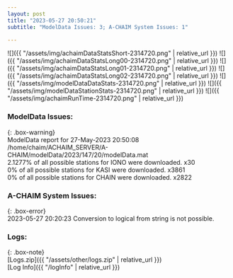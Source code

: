 ```yaml
---
layout: post
title: "2023-05-27 20:50:21"
subtitle: "ModelData Issues: 3; A-CHAIM System Issues: 1"

---
```


![]({{ "/assets/img/achaimDataStatsShort-2314720.png" | relative_url }})
![]({{ "/assets/img/achaimDataStatsLong00-2314720.png" | relative_url }})
![]({{ "/assets/img/achaimDataStatsLong01-2314720.png" | relative_url }})
![]({{ "/assets/img/achaimDataStatsLong02-2314720.png" | relative_url }})
![]({{ "/assets/img/modelDataDataStats-2314720.png" | relative_url }})
![]({{ "/assets/img/modelDataStationStats-2314720.png" | relative_url }})
![]({{ "/assets/img/achaimRunTime-2314720.png" | relative_url }})


### ModelData Issues:  
  
{: .box-warning}  
 ModelData report for 27-May-2023 20:50:08   
 /home/chaim/ACHAIM_SERVER/A-CHAIM/modelData/2023/147/20/modelData.mat   
 2.1277% of all possible stations for IONO were downloaded. x30   
 0% of all possible stations for KASI were downloaded. x3861   
 0% of all possible stations for CHAIN were downloaded. x2822   
  
### A-CHAIM System Issues:  
  
{: .box-error}  
2023-05-27 20:20:23 Conversion to logical from string is not possible.  

### Logs:  
  
{: .box-note}  
[Logs.zip]({{ "/assets/other/logs.zip" | relative_url }})  
[Log Info]({{ "/logInfo" | relative_url }})  

